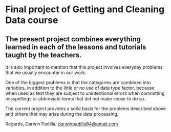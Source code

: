 # Final project of Getting and Cleaning Data course
## The present project combines everything learned in each of the lessons and tutorials taught by the teachers.

It is also important to mention that this project involves everyday problems that we usually encounter in our work.

One of the biggest problems is that the categories are combined into variables, in addition to the little or no use of data type factor, because when used as text they are subject to unintentional errors when committing misspellings or abbreviate terms that did not make sense to do so.

The current project provides a solid basis for the problems described above and others that may arise during the data processing.

Regards,
Darwin Padilla, darwinpadilla84@gmail.com
